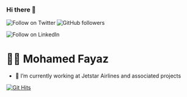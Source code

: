 ### Hi there 👋

<p></p>
  <a href="https://twitter.com/intent/follow?screen_name=mfayazai"><img align="left" src="https://img.shields.io/twitter/follow/mfayazai.svg?style=social&label=Follow%20@FayazMohamedd" alt="Follow on Twitter"></a>
<img alt="GitHub followers" src="https://img.shields.io/github/followers/mohamed-fayaz?label=Follow&style=social">

  <a href="https://linkedin.com/in/mohamedfayazz"><img align="left" src="https://img.shields.io/badge/LinkedIn-Connect-blue?style=social&label=Connect%20@LinkedIn" alt="Follow on LinkedIn"></a>

<br />
<a href="https://linkedin.com/your/profile/url" class="social-icon si-rounded si-small si-linkedin">
  <i class="icon-linkedin"></i>
</a>
</p>


# 👨‍💻 Mohamed Fayaz 

- 🔭 I’m currently working at Jetstar Airlines and associated projects

[![Git Hits](http://hits.dwyl.com/mohamed-fayaz/mohamed-fayaz/mohamed-fayaz.svg)](http://hits.dwyl.com/mohamed-fayaz/mohamed-fayaz/mohamed-fayaz)


<!--
**mohamed-fayaz/mohamed-fayaz** is a ✨ _special_ ✨ repository because its `README.md` (this file) appears on your GitHub profile.

Here are some ideas to get you started:

- 🔭 I’m currently working on ...
- 🌱 I’m currently learning ...
- 👯 I’m looking to collaborate on ...
- 🤔 I’m looking for help with ...
- 💬 Ask me about ...
- 📫 How to reach me: ...
- 😄 Pronouns: ...
- ⚡ Fun fact: ...
-->
